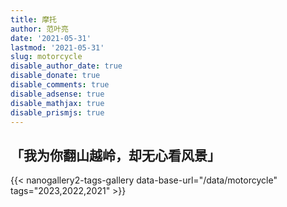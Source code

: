 ```yaml
---
title: 摩托
author: 范叶亮
date: '2021-05-31'
lastmod: '2021-05-31'
slug: motorcycle
disable_author_date: true
disable_donate: true
disable_comments: true
disable_adsense: true
disable_mathjax: true
disable_prismjs: true
---
```


## 「我为你翻山越岭，却无心看风景」

{{< nanogallery2-tags-gallery data-base-url="/data/motorcycle" tags="2023,2022,2021" >}}
